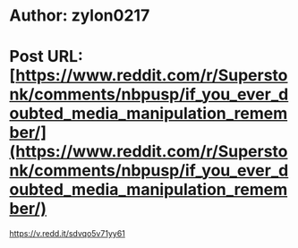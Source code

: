 # Author: zylon0217
# Post URL: [https://www.reddit.com/r/Superstonk/comments/nbpusp/if_you_ever_doubted_media_manipulation_remember/](https://www.reddit.com/r/Superstonk/comments/nbpusp/if_you_ever_doubted_media_manipulation_remember/)


https://v.redd.it/sdvqo5v71yy61